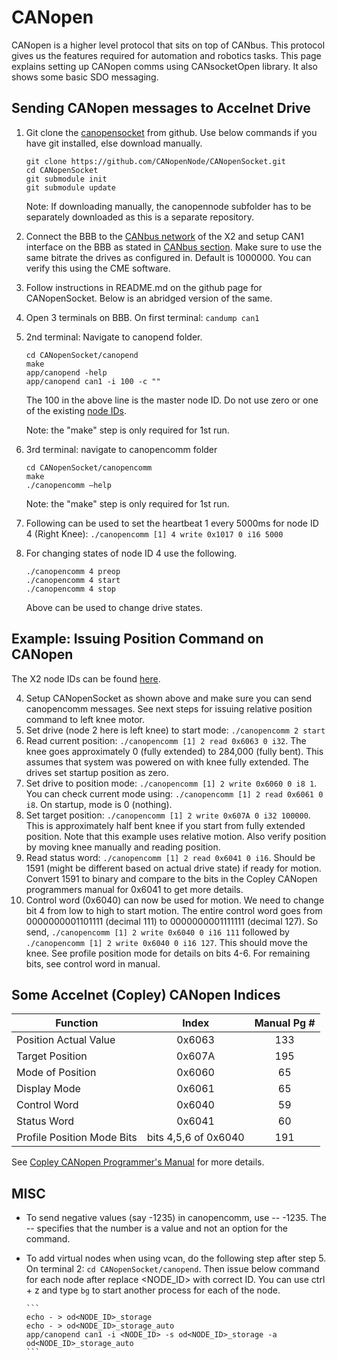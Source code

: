 # CANopen
CANopen is a higher level protocol that sits on top of CANbus. This protocol gives us the features required for automation and robotics tasks. This page explains setting up CANopen comms using CANsocketOpen library. It also shows some basic SDO messaging.

## Sending CANopen messages to Accelnet Drive
1. Git clone the [canopensocket](https://github.com/CANopenNode/CANopenSocket) from github. Use below commands if you have git installed, else download manually.

      ```
      git clone https://github.com/CANopenNode/CANopenSocket.git
      cd CANopenSocket
      git submodule init
      git submodule update
      ```
   
      Note: If downloading manually, the canopennode subfolder has to be separately downloaded as this is a separate repository. 

3. Connect the BBB to the [CANbus network](https://embeded.readthedocs.io/en/latest/canopenHardware/#x2-canbus-cable-mapping) of the X2 and setup CAN1 interface on the BBB as stated in [CANbus section](https://embeded.readthedocs.io/en/latest/canbus/). Make sure to use the same bitrate the drives as configured in. Default is 1000000. You can verify this using the CME software.

3. Follow instructions in README.md on the github page for CANopenSocket. Below is an abridged version of the same.

5.	Open 3 terminals on BBB. On first terminal: `candump can1`

6.	2nd terminal: Navigate to canopend folder.  
      ```
      cd CANopenSocket/canopend
      make
      app/canopend -help
      app/canopend can1 -i 100 -c ""
      ```

      The 100 in the above line is the master node ID. Do not use zero or one of the existing [node IDs](https://embeded.readthedocs.io/en/latest/canopenHardware/#x2-canopen-node-id).
       
       Note: the "make" step is only required for 1st run.

8.	3rd terminal: navigate to canopencomm folder
   
      ```
      cd CANopenSocket/canopencomm
      make
      ./canopencomm –help
      ```
      
      Note: the "make" step is only required for 1st run.

9. Following can be used to set the heartbeat 1 every 5000ms for node ID 4 (Right Knee): `./canopencomm [1] 4 write 0x1017 0 i16 5000`


10. For changing states of node ID 4 use the following.  
      ```
      ./canopencomm 4 preop
      ./canopencomm 4 start
      ./canopencomm 4 stop
      ```
      
      Above can be used to change drive states.

## Example: Issuing Position Command on CANopen

The X2 node IDs can be found [here](https://embeded.readthedocs.io/en/latest/canopenHardware/#x2-canopen-node-id).

4. Setup CANopenSocket as shown above and make sure you can send canopencomm messages. See next steps for issuing relative position command to left knee motor. 
10. Set drive (node 2 here is left knee) to start mode: `./canopencomm 2 start` 
11. Read current position: `./canopencomm [1] 2 read 0x6063 0 i32`. The knee goes approximately 0 (fully extended) to 284,000 (fully bent). This assumes that system was powered on with knee fully extended. The drives set startup position as zero. 
12. Set drive to position mode: `./canopencomm [1] 2 write 0x6060 0 i8 1`. You can check current mode using: `./canopencomm [1] 2 read 0x6061 0 i8`. On startup, mode is 0 (nothing).
13. Set target position: `./canopencomm [1] 2 write 0x607A 0 i32 100000`. This is approximately half bent knee if you start from fully extended position. Note that this example uses relative motion. Also verify position by moving knee manually and reading position. 
14. Read status word: `./canopencomm [1] 2 read 0x6041 0 i16`. Should be 1591 (might be different based on actual drive state) if ready for motion. Convert 1591 to binary and compare to the bits in the Copley CANopen programmers manual for 0x6041 to get more details. 
15. Control word (0x6040) can now be used for motion. We need to change bit 4 from low to high to start motion. The entire control word goes from 0000000001101111 (decimal 111) to 0000000001111111 (decimal 127). So send, `./canopencomm [1] 2 write 0x6040 0 i16 111` followed by `./canopencomm [1] 2 write 0x6040 0 i16 127`. This should move the knee. See profile position mode for details on bits 4-6. For remaining bits, see control word in manual.

## Some Accelnet (Copley) CANopen Indices
| Function                  | Index                    | Manual Pg #|
| ------------------------- |:------------------------:|:----------:|
| Position Actual Value     | 0x6063                   | 133        |
| Target Position           | 0x607A                   | 195        |
| Mode of Position          | 0x6060                   | 65         |
| Display Mode              | 0x6061                   | 65         |
| Control Word              | 0x6040                   | 59         |
| Status Word               | 0x6041                   | 60         |
| Profile Position Mode Bits| bits 4,5,6 of 0x6040     | 191        |

See [Copley CANopen Programmer's Manual](http://www.copleycontrols.com/wp-content/uploads/2018/02/All-CANopen_Programmers_Manual-Manual.pdf) for more details.

## MISC
* To send negative values (say -1235) in canopencomm, use -- -1235. The -- specifies that the number is a value and not an option for the command.
* To add virtual nodes when using vcan, do the following step after step 5. On terminal 2: `cd CANopenSocket/canopend`. Then issue below command for each node after replace <NODE_ID> with correct ID. You can use ctrl + z and type `bg` to start another process for each of the node. 

      ```
      echo - > od<NODE_ID>_storage
      echo - > od<NODE_ID>_storage_auto
      app/canopend can1 -i <NODE_ID> -s od<NODE_ID>_storage -a od<NODE_ID>_storage_auto
      ```
